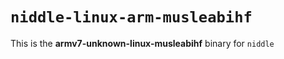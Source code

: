 # `niddle-linux-arm-musleabihf`

This is the **armv7-unknown-linux-musleabihf** binary for `niddle`
